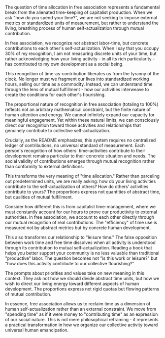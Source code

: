 The question of time allocation in free association represents a fundamental break from the alienated time-keeping of capitalist production. When we ask "how do you spend your time?", we are not seeking to impose external metrics or standardized units of measurement, but rather to understand the living, breathing process of human self-actualization through mutual contribution.

In free association, we recognize not abstract labor-time, but concrete contributions to each other's self-actualization. When I say that you occupy 30% of my recognition, I am not measuring discrete units of your time, but rather acknowledging how your living activity - in all its rich particularity - has contributed to my own development as a social being.

This recognition of time-as-contribution liberates us from the tyranny of the clock. No longer must we fragment our lives into standardized working hours, selling our time as a commodity. Instead, we can understand time through the lens of mutual fulfillment - how our activities interweave to create the conditions for each other's flourishing.

The proportional nature of recognition in free association (totaling to 100%) reflects not an arbitrary mathematical constraint, but the finite nature of human attention and energy. We cannot infinitely expand our capacity for meaningful engagement. Yet within these natural limits, we can consciously direct our recognition toward those activities and relationships that genuinely contribute to collective self-actualization.

Crucially, as the README emphasizes, this system requires no centralized ledger of contributions, no universal standard of measurement. Each person's recognition of how others' time-activities contribute to their development remains particular to their concrete situation and needs. The social validity of contributions emerges through mutual recognition rather than conformity to external definitions.

This transforms the very meaning of "time allocation." Rather than parceling out predetermined units, we are really asking: how do your living activities contribute to the self-actualization of others? How do others' activities contribute to yours? The proportions express not quantities of abstract time, but qualities of mutual fulfillment.

Consider how different this is from capitalist time-management, where we must constantly account for our hours to prove our productivity to external authorities. In free association, we account to each other directly through our mutual recognition of real contributions. The "efficiency" of time use is measured not by abstract metrics but by concrete human development.

This also transforms our relationship to "leisure time." The false opposition between work time and free time dissolves when all activity is understood through its contribution to mutual self-actualization. Reading a book that helps you better support your community is no less valuable than traditional "productive" labor. The question becomes not "is this work or leisure?" but "how does this activity contribute to our collective flourishing?"

The prompts about priorities and values take on new meaning in this context. They ask not how we should divide abstract time units, but how we wish to direct our living energy toward different aspects of human development. The proportions express not rigid quotas but flowing patterns of mutual contribution.

In essence, free association allows us to reclaim time as a dimension of human self-actualization rather than an external constraint. We move from "spending time" as if it were money to "contributing time" as an expression of our social nature. This is not mere philosophical reframing - it represents a practical transformation in how we organize our collective activity toward universal human emancipation.

